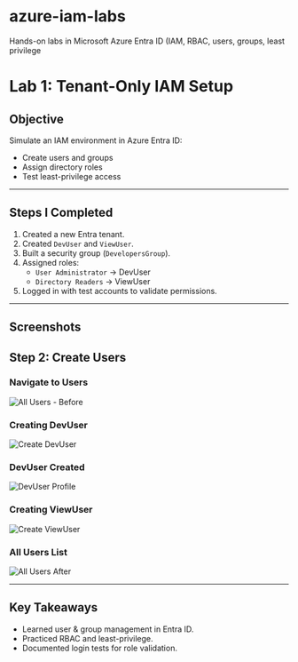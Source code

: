 # azure-iam-labs
Hands-on labs in Microsoft Azure Entra ID (IAM, RBAC, users, groups, least privilege
# Lab 1: Tenant-Only IAM Setup

## Objective
Simulate an IAM environment in Azure Entra ID:
- Create users and groups
- Assign directory roles
- Test least-privilege access

---

## Steps I Completed
1. Created a new Entra tenant.  
2. Created `DevUser` and `ViewUser`.  
3. Built a security group (`DevelopersGroup`).  
4. Assigned roles:
   - `User Administrator` → DevUser
   - `Directory Readers` → ViewUser  
5. Logged in with test accounts to validate permissions.

---

## Screenshots
## Step 2: Create Users

### Navigate to Users
![All Users - Before]()

### Creating DevUser
![Create DevUser](./screenshots/create-devuser.png)

### DevUser Created
![DevUser Profile](./screenshots/devuser-profile.png)

### Creating ViewUser
![Create ViewUser](./screenshots/create-viewuser.png)

### All Users List
![All Users After](./screenshots/all-users-after.png)


---

## Key Takeaways
- Learned user & group management in Entra ID.  
- Practiced RBAC and least-privilege.  
- Documented login tests for role validation.
